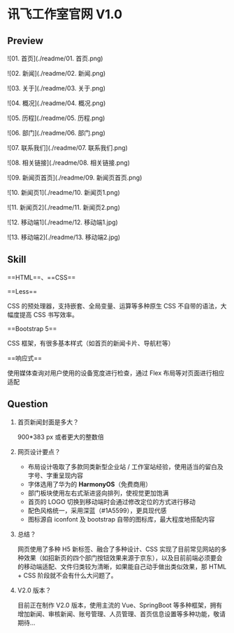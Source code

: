 # 讯飞工作室官网 V1.0

## Preview

![01. 首页](./readme/01. 首页.png)

![02. 新闻](./readme/02. 新闻.png)

![03. 关于](./readme/03. 关于.png)

![04. 概况](./readme/04. 概况.png)

![05. 历程](./readme/05. 历程.png)

![06. 部门](./readme/06. 部门.png)



![07. 联系我们](./readme/07. 联系我们.png)

![08. 相关链接](./readme/08. 相关链接.png)

![09. 新闻页首页](./readme/09. 新闻页首页.png)

![10. 新闻页1](./readme/10. 新闻页1.png)

![11. 新闻页2](./readme/11. 新闻页2.png)

![12. 移动端1](./readme/12. 移动端1.jpg)

![13. 移动端2](./readme/13. 移动端2.jpg)

## Skill

==HTML==、==CSS==

==Less==

CSS 的预处理器，支持嵌套、全局变量、运算等多种原生 CSS 不自带的语法，大幅度提高 CSS 书写效率。

==Bootstrap 5==

CSS 框架，有很多基本样式（如首页的新闻卡片、导航栏等）

==响应式==

使用媒体查询对用户使用的设备宽度进行检查，通过 Flex 布局等对页面进行相应适配

## Question

1. 首页新闻封面是多大？

   900*383 px 或者更大的整数倍

2. 网页设计要点？

   - 布局设计吸取了多款同类新型企业站 / 工作室站经验，使用适当的留白及字号、字重呈现内容
   - 字体选用了华为的 **HarmonyOS**（免费商用）
   - 部门板块使用左右式渐进竖向排列，使视觉更加饱满
   - 首页的 LOGO 切换到移动端时会通过修改定位的方式进行移动
   - 配色风格统一，采用深蓝（\#1A5599），更具现代感
   - 图标源自 iconfont 及 bootstrap 自带的图标库，最大程度地搭配内容

3. 总结？

   网页使用了多种 H5 新标签、融合了多种设计、CSS 实现了目前常见网站的多种效果（如招新页的四个部门按钮效果来源于京东），以及目前前端必须要会的移动端适配、文件归类较为清晰，如果能自己动手做出类似效果，那 HTML + CSS 阶段就不会有什么大问题了。

5. V2.0 版本？

   目前正在制作 V2.0 版本，使用主流的 Vue、SpringBoot 等多种框架，拥有增加新闻、审核新闻、账号管理、人员管理、首页信息设置等多种功能，敬请期待...



